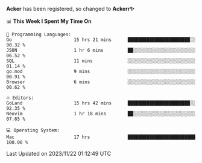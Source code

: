 **Acker** has been registered, so changed to **Ackerr✨**

<!--START_SECTION:waka-->
📊 **This Week I Spent My Time On** 

```text
💬 Programming Languages: 
Go                       15 hrs 21 mins      ███████████████████████░░   90.32 % 
JSON                     1 hr 6 mins         ██░░░░░░░░░░░░░░░░░░░░░░░   06.52 % 
SQL                      11 mins             ░░░░░░░░░░░░░░░░░░░░░░░░░   01.14 % 
go.mod                   9 mins              ░░░░░░░░░░░░░░░░░░░░░░░░░   00.91 % 
Browser                  6 mins              ░░░░░░░░░░░░░░░░░░░░░░░░░   00.62 % 

🔥 Editors: 
GoLand                   15 hrs 42 mins      ███████████████████████░░   92.35 % 
Neovim                   1 hr 18 mins        ██░░░░░░░░░░░░░░░░░░░░░░░   07.65 % 

💻 Operating System: 
Mac                      17 hrs              █████████████████████████   100.00 % 
```


 Last Updated on 2023/11/22 01:12:49 UTC
<!--END_SECTION:waka-->

